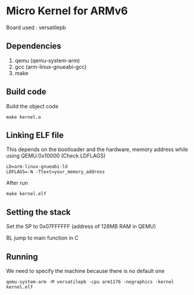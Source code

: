 # Micro Kernel for ARMv6
Board used : versatilepb
## Dependencies
<ol>
<li> qemu (qemu-system-arm)
<li> gcc (arm-linux-gnueabi-gcc)
<li> make
</ol>

## Build code
Build the object code
```
make kernel.o
```
## Linking ELF file
This depends on the bootloader and the hardware, memory address while using QEMU:0x10000 (Check LDFLAGS)
```
LD=arm-linux-gnueabi-ld
LDFLAGS=-N -Ttext=your_memory_address
```

After run 
```
make kernel.elf
```

## Setting the stack
Set the SP to 0x07FFFFFF (address of 128MB RAM in QEMU)

BL jump to main function in C

## Running 
We need to specify the machine because there is no default one
```
qemu-system-arm -M versatilepb -cpu arm1176 -nographics -kernel kernel.elf
```
